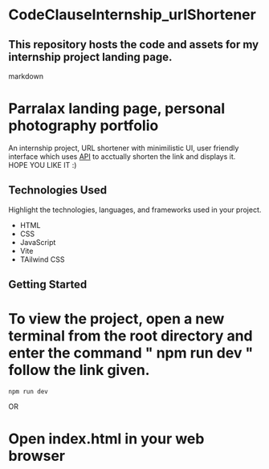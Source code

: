 # CodeClauseInternship_urlShortener

## This repository hosts the code and assets for my internship project landing page.

markdown
# Parralax landing page, personal photography portfolio

An internship project, URL shortener with minimilistic UI, user friendly interface which uses [API](https://shrtco.de/docs/) to acctually shorten the link and displays it.  
HOPE YOU LIKE IT :)

## Technologies Used 

Highlight the technologies, languages, and frameworks used in your project.

- HTML
- CSS
- JavaScript
- Vite
- TAilwind CSS

## Getting Started

  # To view the project, open a new terminal from the root directory and enter the command " npm run dev " follow the link given.
    npm run dev
OR
  # Open index.html in your web browser
